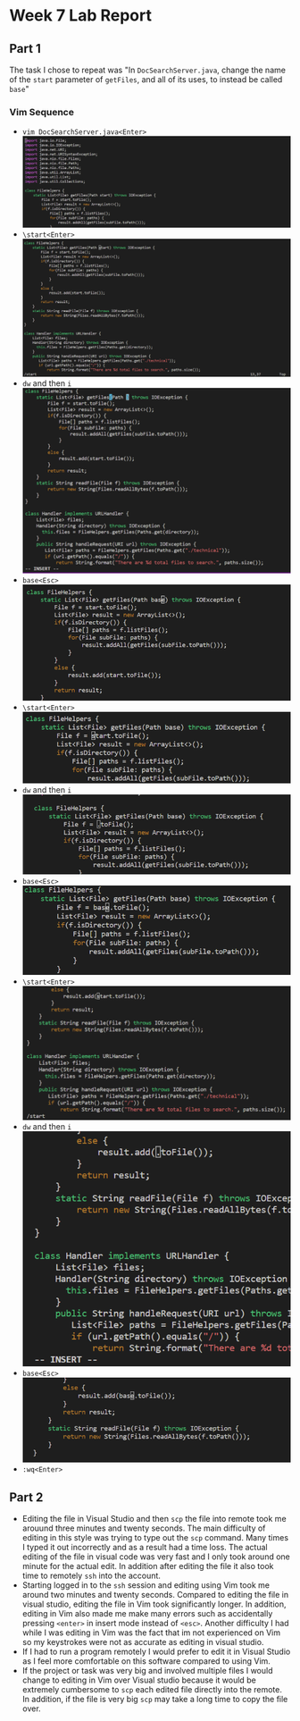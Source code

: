 # Week 7 Lab Report
## Part 1
The task I chose to repeat was "In `DocSearchServer.java`, change the name of the `start` parameter of `getFiles`, and all of its uses, to instead be called ``base``"
### Vim Sequence
* `vim DocSearchServer.java<Enter>` ![Image](screenshots/vim.png)
* `\start<Enter>` ![Image](screenshots/vim2.png)
* `dw` and then `i` ![Image](screenshots/vim3.png)
* `base<Esc>` ![Image](screenshots/vim4.png)
* `\start<Enter>` ![Image](screenshots/vim5.png)
* `dw` and then `i` ![Image](screenshots/vim6.png)
* `base<Esc>` ![Image](screenshots/vim7.png)
* `\start<Enter>` ![Image](screenshots/vim8.png)
* `dw` and then `i` ![Image](screenshots/vim9.png)
* `base<Esc>` ![Image](screenshots/vim10.png)
* `:wq<Enter>`

## Part 2
* Editing the file in Visual Studio and then `scp` the file into remote took me arouund three minutes and twenty seconds. The main difficulty of editing in this style was trying to type out the `scp` command. Many times I typed it out incorrectly and as a result had a time loss. The actual editing of the file in visual code was very fast and I only took around one minute for the actual edit. In addition after editing the file it also took time to remotely `ssh` into the account.
* Starting logged in to the `ssh` session and editing using Vim took me around two minutes and twenty seconds. Compared to editing the file in visual studio, editing the file in Vim took significantly longer. In addition, editing in Vim also made me make many errors such as accidentally pressing `<enter>` in insert mode instead of `<esc>`. Another difficulty I had while I was editing in Vim was the fact that im not experienced on Vim so my keystrokes were not as accurate as editing in visual studio.
* If I had to run a program remotely I would prefer to edit it in Visual Studio as I feel more comfortable on this software compared to using Vim. 
* If the project or task was very big and involved multiple files I would change to editing in Vim over Visual studio because it would be extremely cumbersome to `scp` each edited file directly into the remote. In addition, if the file is very big `scp` may take a long time to copy the file over.
 